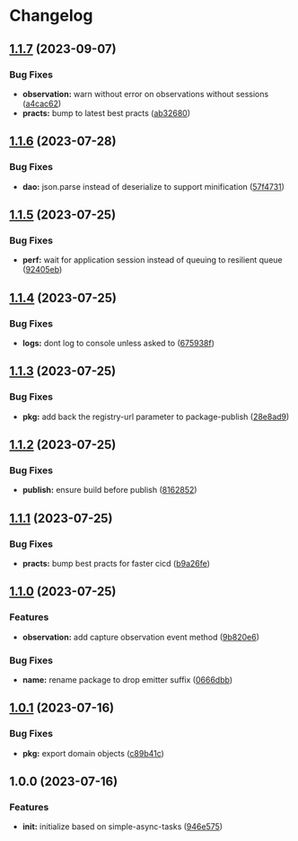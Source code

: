 # Changelog

## [1.1.7](https://github.com/mhetrics/app-usage-events-react/compare/v1.1.6...v1.1.7) (2023-09-07)


### Bug Fixes

* **observation:** warn without error on observations without sessions ([a4cac62](https://github.com/mhetrics/app-usage-events-react/commit/a4cac62e9c41b24c4010f36a97446283acd74fa7))
* **practs:** bump to latest best practs ([ab32680](https://github.com/mhetrics/app-usage-events-react/commit/ab32680fa18d92a6e9f49e98ddbf4f3e51aea14a))

## [1.1.6](https://github.com/mhetrics/app-usage-events-react/compare/v1.1.5...v1.1.6) (2023-07-28)


### Bug Fixes

* **dao:** json.parse instead of deserialize to support minification ([57f4731](https://github.com/mhetrics/app-usage-events-react/commit/57f47311a829e88eb2b1f453e62c1ff8f0a888b6))

## [1.1.5](https://github.com/mhetrics/app-usage-events-react/compare/v1.1.4...v1.1.5) (2023-07-25)


### Bug Fixes

* **perf:** wait for application session instead of queuing to resilient queue ([92405eb](https://github.com/mhetrics/app-usage-events-react/commit/92405eb4eca7b0c7f00b7ef0a5588c5fac15b564))

## [1.1.4](https://github.com/mhetrics/app-usage-events-react/compare/v1.1.3...v1.1.4) (2023-07-25)


### Bug Fixes

* **logs:** dont log to console unless asked to ([675938f](https://github.com/mhetrics/app-usage-events-react/commit/675938fad3a02f30964cc1ebeec17956bb1f4236))

## [1.1.3](https://github.com/mhetrics/app-usage-events-react/compare/v1.1.2...v1.1.3) (2023-07-25)


### Bug Fixes

* **pkg:** add back the registry-url parameter to package-publish ([28e8ad9](https://github.com/mhetrics/app-usage-events-react/commit/28e8ad958a32773979955235f65af14400f1595d))

## [1.1.2](https://github.com/mhetrics/app-usage-events-react/compare/v1.1.1...v1.1.2) (2023-07-25)


### Bug Fixes

* **publish:** ensure build before publish ([8162852](https://github.com/mhetrics/app-usage-events-react/commit/8162852fa7e9f7a1c36376979fb23843f9cb17ff))

## [1.1.1](https://github.com/mhetrics/app-usage-events-react/compare/v1.1.0...v1.1.1) (2023-07-25)


### Bug Fixes

* **practs:** bump best practs for faster cicd ([b9a26fe](https://github.com/mhetrics/app-usage-events-react/commit/b9a26fe8c1152a4c42e082788beae7807c895323))

## [1.1.0](https://github.com/mhetrics/app-usage-events-emitter-react/compare/v1.0.1...v1.1.0) (2023-07-25)


### Features

* **observation:** add capture observation event method ([9b820e6](https://github.com/mhetrics/app-usage-events-emitter-react/commit/9b820e63b703811fe1446110db6a56fa592f9bad))


### Bug Fixes

* **name:** rename package to drop emitter suffix ([0666dbb](https://github.com/mhetrics/app-usage-events-emitter-react/commit/0666dbbaa3558011a8ed26ba8e39cd39132d37ab))

## [1.0.1](https://github.com/mhetrics/app-usage-events-emitter-react/compare/v1.0.0...v1.0.1) (2023-07-16)


### Bug Fixes

* **pkg:** export domain objects ([c89b41c](https://github.com/mhetrics/app-usage-events-emitter-react/commit/c89b41c1daed103c4f8fdb6ef3fc91fcc3b6114c))

## 1.0.0 (2023-07-16)


### Features

* **init:** initialize based on simple-async-tasks ([946e575](https://github.com/mhetrics/app-usage-events-react/commit/946e575874cdcdb3deee4b11c662a0a5e133814a))
